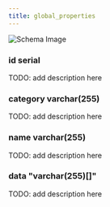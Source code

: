 ```yaml
---
title: global_properties
---
```



![Schema Image](/img/schema/global_properties.svg)

### id serial
TODO: add description here

### category varchar(255)
TODO: add description here

### name varchar(255)
TODO: add description here

### data "varchar(255)[]"
TODO: add description here

